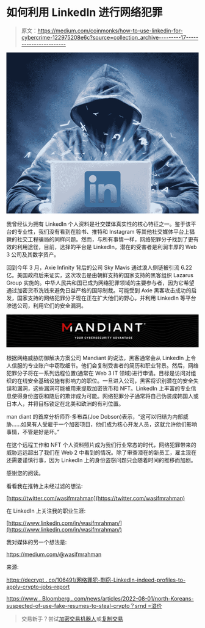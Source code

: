 # 如何利用 LinkedIn 进行网络犯罪

> 原文：<https://medium.com/coinmonks/how-to-use-linkedin-for-cybercrime-122975208e6c?source=collection_archive---------17----------------------->

![](img/de86782df42596ff2e4bf41991624515.png)

我曾经认为拥有 LinkedIn 个人资料是社交媒体真实性的核心特征之一。鉴于该平台的专业性，我们没有看到在脸书、推特和 Instagram 等其他社交媒体平台上猖獗的社交工程骗局的同样问题。然而，与所有事情一样，网络犯罪分子找到了更有效的利用途径，目前，选择的平台是 LinkedIn，潜在的受害者是利润丰厚的 Web 3 公司及其数字资产。

回到今年 3 月，Axie Infinity 背后的公司 Sky Mavis 通过浪人侧链被引流 6.22 亿。美国政府后来证实，这次攻击是由朝鲜支持的国家支持的黑客组织 Lazarus Group 实施的。中华人民共和国已成为网络犯罪领域的主要参与者，因为它希望通过加密货币洗钱来避免日益严格的国际制裁。可能受到 Axie 黑客攻击成功的启发，国家支持的网络犯罪分子现在正在扩大他们的野心，并利用 LinkedIn 等平台渗透公司，利用它们的安全漏洞。

![](img/8e1db1f5e955ecfe777a657e14fead6d.png)

根据网络威胁防御解决方案公司 Mandiant 的说法，黑客通常会从 LinkedIn 上令人信服的专业账户中窃取细节。他们会复制受害者的简历和职业背景。然后，网络犯罪分子将在一系列远程位置(通常在 Web 3 IT 领域)进行申请。目标是访问对组织的在线安全基础设施有影响力的职位。一旦进入公司，黑客将识别潜在的安全失误和漏洞，这些漏洞可能被用来提取加密货币和 NFT。LinkedIn 上丰富的专业信息使得身份盗窃和随后的欺诈成为可能。网络犯罪分子通常将自己伪装成韩国人或日本人，并将目标锁定在北美和欧洲的有利位置。

man diant 的首席分析师乔·多布森(Joe Dobson)表示，“这可以归结为内部威胁……如果有人受雇于一个加密项目，他们成为核心开发人员，这就允许他们影响事情，不管是好是坏。”

在这个远程工作和 NFT 个人资料照片成为我们行业常态的时代，网络犯罪带来的威胁远远超出了我们在 Web 2 中看到的情况。除了审查潜在的新员工，雇主现在还需要谨慎行事，因为 LinkedIn 上的身份盗窃问题只会随着时间的推移而加剧。

感谢您的阅读。

看看我在推特上未经过滤的想法:

[https://twitter.com/wasifmrahman](https://twitter.com/wasifmrahman)

在 LinkedIn 上关注我的职业生涯:

[https://www.linkedin.com/in/wasifmrahman/](https://www.linkedin.com/in/wasifmrahman/)

我对媒体的另一个想法是:

https://medium.com/@wasifmrahman

来源:

[https://decrypt . co/106491/网络罪犯-剽窃-LinkedIn-indeed-profiles-to-apply-crypto-jobs-report](https://decrypt.co/106491/cybercriminals-plagiarize-linkedin-indeed-profiles-to-apply-crypto-jobs-report)

[https://www . Bloomberg . com/news/articles/2022-08-01/north-Koreans-suspected-of-use-fake-resumes-to-steal-crypto？srnd =溢价](https://www.bloomberg.com/news/articles/2022-08-01/north-koreans-suspected-of-using-fake-resumes-to-steal-crypto?srnd=premium)

> 交易新手？尝试[加密交易机器人](/coinmonks/crypto-trading-bot-c2ffce8acb2a)或[复制交易](/coinmonks/top-10-crypto-copy-trading-platforms-for-beginners-d0c37c7d698c)